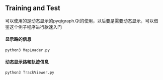 ## Training and Test
可以使用的是动态显示的pyqtgraph.Qt的使用，以后要是需要动态显示，可以借鉴这个例子程序进行款速入门

#### 显示路的信息
```
python3 MapLoader.py
```
#### 动态显示路和轨迹信息
```
python3 TrackViewer.py
```

